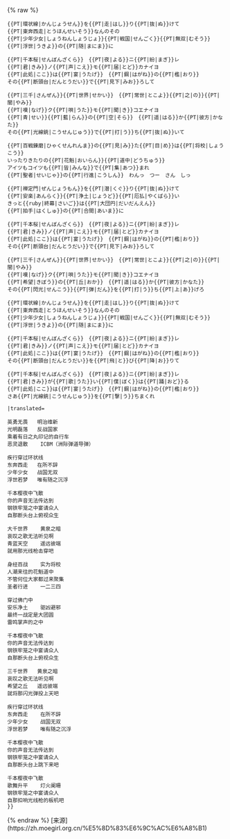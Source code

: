 {% raw %}
<lyrics hidden>
    {{PT/B}}
    {{LyricsKai
    |lstyle=color:#2B9991;
    |rstyle=color:#;
    |reserveWidth=40px
    |original=
    {{PT|大胆不敵|だいたんふてき}}にハイカラ{{PT|革命|かくめい}}
    {{PT|磊|らい}}{{PT|々|らい}}{{PT|落|らく}}{{PT|々|らく}}　{{PT|反戦|はんせん}}{{PT|国家|こっか}}
    {{PT|日|ひ}}の{{PT|丸|まる}}{{PT|印|じるし}}の{{PT|二輪車|にりんしゃ}}{{PT|転|ころ}}がし
    {{PT|悪霊退散|あくりょうたいさん}}　{{PT|I|アイ}}{{PT|C|シー}}{{PT|B|ビー}}{{PT|M|エム}}

    {{PT|環状線|かんじょうせん}}を{{PT|走|はし}}り{{PT|抜|ぬ}}けて
    {{PT|東奔西走|とうほんせいそう}}なんのその
    {{PT|少年少女|しょうねんしょうじょ}}{{PT|戦国|せんごく}}{{PT|無双|むそう}}
    {{PT|浮世|うきよ}}の{{PT|随|まにま}}に

    {{PT|千本桜|せんぼんざくら}}　{{PT|夜|よる}}ニ{{PT|紛|まぎ}}レ
    {{PT|君|きみ}}ノ{{PT|声|こえ}}モ{{PT|届|とど}}カナイヨ
    {{PT|此処|ここ}}は{{PT|宴|うたげ}}　{{PT|鋼|はがね}}の{{PT|檻|おり}}
    その{{PT|断頭台|だんとうだい}}で{{PT|見下|みお}}ろして

    {{PT|三千|さんぜん}}{{PT|世界|せかい}}　{{PT|常世|とこよ}}{{PT|之|の}}{{PT|闇|やみ}}
    {{PT|嘆|なげ}}ク{{PT|唄|うた}}モ{{PT|聞|き}}コエナイヨ
    {{PT|青|せい}}{{PT|藍|らん}}の{{PT|空|そら}}　{{PT|遥|はる}}か{{PT|彼方|かなた}}
    その{{PT|光線銃|こうせんじゅう}}で{{PT|打|う}}ち{{PT|抜|ぬ}}いて

    {{PT|百戦錬磨|ひゃくせんれんま}}の{{PT|見|み}}た{{PT|目|め}}は{{PT|将校|しょうこう}}
    いったりきたりの{{PT|花魁|おいらん}}{{PT|道中|どうちゅう}}
    アイツもコイツも{{PT|皆|みんな}}で{{PT|集|あつ}}まれ
    {{PT|聖者|せいじゃ}}の{{PT|行進|こうしん}}　わんっ　つー　さん　しっ

    {{PT|禅定門|ぜんじょうもん}}を{{PT|潜|くぐ}}り{{PT|抜|ぬ}}けて
    {{PT|安楽|あんらく}}{{PT|浄土|じょうど}}{{PT|厄払|やくばら}}い
    きっと{{ruby|終幕|さいご}}は{{PT|大団円|だいだんえん}}
    {{PT|拍手|はくしゅ}}の{{PT|合間|あいま}}に

    {{PT|千本桜|せんぼんざくら}}　{{PT|夜|よる}}ニ{{PT|紛|まぎ}}レ
    {{PT|君|きみ}}ノ{{PT|声|こえ}}モ{{PT|届|とど}}カナイヨ
    {{PT|此処|ここ}}は{{PT|宴|うたげ}}　{{PT|鋼|はがね}}の{{PT|檻|おり}}
    その{{PT|断頭台|だんとうだい}}で{{PT|見下|みお}}ろして

    {{PT|三千|さんぜん}}{{PT|世界|せかい}}　{{PT|常世|とこよ}}{{PT|之|の}}{{PT|闇|やみ}}
    {{PT|嘆|なげ}}ク{{PT|唄|うた}}モ{{PT|聞|き}}コエナイヨ
    {{PT|希望|きぼう}}の{{PT|丘|おか}}　{{PT|遥|はる}}か{{PT|彼方|かなた}}
    その{{PT|閃光|せんこう}}{{PT|弾|だん}}を{{PT|打|う}}ち{{PT|上|あ}}げろ

    {{PT|環状線|かんじょうせん}}を{{PT|走|はし}}り{{PT|抜|ぬ}}けて
    {{PT|東奔西走|とうほんせいそう}}なんのその
    {{PT|少年少女|しょうねんしょうじょ}}{{PT|戦国|せんごく}}{{PT|無双|むそう}}
    {{PT|浮世|うきよ}}の{{PT|随|まにま}}に

    {{PT|千本桜|せんぼんざくら}}　{{PT|夜|よる}}ニ{{PT|紛|まぎ}}レ
    {{PT|君|きみ}}ノ{{PT|声|こえ}}モ{{PT|届|とど}}カナイヨ
    {{PT|此処|ここ}}は{{PT|宴|うたげ}}　{{PT|鋼|はがね}}の{{PT|檻|おり}}
    その{{PT|断頭台|だんとうだい}}を{{PT|飛|と}}び{{PT|降|お}}りて

    {{PT|千本桜|せんぼんざくら}}　{{PT|夜|よる}}ニ{{PT|紛|まぎ}}レ
    {{PT|君|きみ}}が{{PT|歌|うた}}い{{PT|僕|ぼく}}は{{PT|踊|おど}}る
    {{PT|此処|ここ}}は{{PT|宴|うたげ}}　{{PT|鋼|はがね}}の{{PT|檻|おり}}
    さあ{{PT|光線銃|こうせんじゅう}}を{{PT|撃|う}}ちまくれ

    |translated=

    英勇无畏   明治维新
    光明磊落   反战国家
    乘着有日之丸印记的自行车
    恶灵退散    ICBM（洲际弹道导弹）

    疾行穿过环状线
    东奔西走   在所不辞
    少年少女   战国无双
    浮世若梦   唯有随之沉浮

    千本樱夜中飞散
    你的声音无法传达到
    钢铁牢笼之中宴请众人
    自那断头台上俯视众生

    大千世界    黄泉之暗
    哀叹之歌无法听见啊
    青蓝天空    遥远彼端
    就用那光线枪击穿吧

    身经百战    实为将校
    人潮来往的花魁道中
    不管何位大家都过来聚集
    圣者行进    一二三四

    穿过佛门中
    安乐净土    驱凶避邪
    最终一战定是大团圆
    雷鸣掌声的之中

    千本樱夜中飞散
    你的声音无法传达到
    钢铁牢笼之中宴请众人
    自那断头台上俯视众生

    三千世界   黄泉之暗
    哀叹之歌无法听见啊
    希望之丘   遥远彼端
    就将那闪光弹投上天吧

    疾行穿过环状线
    东奔西走    在所不辞
    少年少女    战国无双
    浮世若梦    唯有随之沉浮

    千本樱夜中飞散
    你的声音无法传达到
    钢铁牢笼之中宴请众人
    自那断头台上跳下来吧

    千本樱夜中飞散
    歌舞升平    灯火阑珊
    钢铁牢笼之中宴请众人
    自那扣响光线枪的板机吧
    }}
</lyrics>
<script src="https://sucicada.github.io/Moegirl-Lyric-Template-Parser/moelyrics.js"></script>
{% endraw  %}
[来源](https://zh.moegirl.org.cn/%E5%8D%83%E6%9C%AC%E6%A8%B1)
